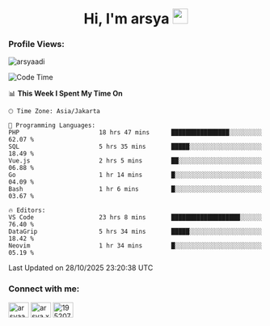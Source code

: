 <h1 align="center">Hi, I'm arsya 
  <img src="https://media.giphy.com/media/hvRJCLFzcasrR4ia7z/giphy.gif" width="30px"/>
</h1>

<p align="left"> <h3>Profile Views:</h3> <img src="https://komarev.com/ghpvc/?username=arsyaadi&label=Profile%20views&color=0e75b6&style=flat" alt="arsyaadi" /> </p>

<!--START_SECTION:waka-->
![Code Time](http://img.shields.io/badge/Code%20Time-4%2C643%20hrs%2051%20mins-blue)

📊 **This Week I Spent My Time On** 

```text
🕑︎ Time Zone: Asia/Jakarta

💬 Programming Languages: 
PHP                      18 hrs 47 mins      ████████████████░░░░░░░░░   62.07 % 
SQL                      5 hrs 35 mins       █████░░░░░░░░░░░░░░░░░░░░   18.49 % 
Vue.js                   2 hrs 5 mins        ██░░░░░░░░░░░░░░░░░░░░░░░   06.88 % 
Go                       1 hr 14 mins        █░░░░░░░░░░░░░░░░░░░░░░░░   04.09 % 
Bash                     1 hr 6 mins         █░░░░░░░░░░░░░░░░░░░░░░░░   03.67 % 

🔥 Editors: 
VS Code                  23 hrs 8 mins       ███████████████████░░░░░░   76.40 % 
DataGrip                 5 hrs 34 mins       █████░░░░░░░░░░░░░░░░░░░░   18.42 % 
Neovim                   1 hr 34 mins        █░░░░░░░░░░░░░░░░░░░░░░░░   05.19 % 
```


 Last Updated on 28/10/2025 23:20:38 UTC
<!--END_SECTION:waka-->

<!-- - 📫 How to reach me **itsme@arsyaadi.software** -->


<h3 align="left">Connect with me:</h3>
<p align="left">
<a href="https://linkedin.com/in/arsyaadi" target="blank"><img align="center" src="https://raw.githubusercontent.com/rahuldkjain/github-profile-readme-generator/master/src/images/icons/Social/linked-in-alt.svg" alt="arsyaadi" height="30" width="40" /></a>
<a href="https://fb.com/arsya.xkz" target="blank"><img align="center" src="https://raw.githubusercontent.com/rahuldkjain/github-profile-readme-generator/master/src/images/icons/Social/facebook.svg" alt="arsya.xkz" height="30" width="40" /></a>
<a href="https://stackoverflow.com/users/19520749" target="blank"><img align="center" src="https://raw.githubusercontent.com/rahuldkjain/github-profile-readme-generator/master/src/images/icons/Social/stack-overflow.svg" alt="19520749" height="30" width="40" /></a>
</p>
